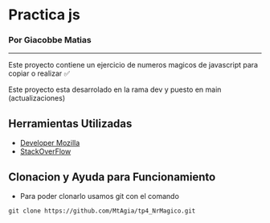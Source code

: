 # Practica js

### Por Giacobbe Matias 
____

Este proyecto contiene un ejercicio de numeros magicos de javascript para copiar o realizar ✅

Este proyecto esta desarrolado en la rama dev y puesto en main (actualizaciones)

## Herramientas Utilizadas
- [Developer Mozilla](https://developer.mozilla.org/es/)
- [StackOverFlow](https://stackoverflow.com/)

## Clonacion y Ayuda para Funcionamiento
- Para poder clonarlo usamos git con el comando
 ```
git clone https://github.com/MtAgia/tp4_NrMagico.git
 ```


